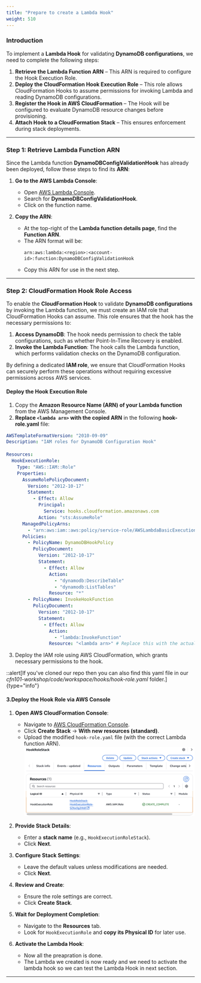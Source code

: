 ```yaml
---
title: "Prepare to create a Lambda Hook"
weight: 510
---
```


### **Introduction**

To implement a **Lambda Hook** for validating **DynamoDB configurations**, we need to complete the following steps:

1. **Retrieve the Lambda Function ARN** – This ARN is required to configure the Hook Execution Role.
2. **Deploy the CloudFormation Hook Execution Role** – This role allows CloudFormation Hooks to assume permissions for invoking Lambda and reading DynamoDB configurations.
3. **Register the Hook in AWS CloudFormation** – The Hook will be configured to evaluate DynamoDB resource changes before provisioning.
4. **Attach Hook to a CloudFormation Stack** – This ensures enforcement during stack deployments.

---

### **Step 1: Retrieve Lambda Function ARN**

Since the Lambda function **DynamoDBConfigValidationHook** has already been deployed, follow these steps to find its **ARN**:

1. **Go to the AWS Lambda Console**:

   - Open [AWS Lambda Console](https://console.aws.amazon.com/lambda).
   - Search for **DynamoDBConfigValidationHook**.
   - Click on the function name.

2. **Copy the ARN**:
   - At the top-right of the **Lambda function details page**, find the **Function ARN**.
   - The ARN format will be:
     ```
     arn:aws:lambda:<region>:<account-id>:function:DynamoDBConfigValidationHook
     ```
   - Copy this ARN for use in the next step.

---

### **Step 2: CloudFormation Hook Role Access**

To enable the **CloudFormation Hook** to validate **DynamoDB configurations** by invoking the Lambda function, we must create an IAM role that CloudFormation Hooks can assume. This role ensures that the hook has the necessary permissions to:

1. **Access DynamoDB**: The hook needs permission to check the table configurations, such as whether Point-In-Time Recovery is enabled.
2. **Invoke the Lambda Function**: The hook calls the Lambda function, which performs validation checks on the DynamoDB configuration.

By defining a dedicated **IAM role**, we ensure that CloudFormation Hooks can securely perform these operations without requiring excessive permissions across AWS services.

#### **Deploy the Hook Execution Role**

1. Copy the **Amazon Resource Name (ARN) of your Lambda function** from the AWS Management Console.
2. **Replace `<lambda arn>` with the copied ARN** in the following **hook-role.yaml** file:

```yaml
AWSTemplateFormatVersion: "2010-09-09"
Description: "IAM roles for DynamoDB Configuration Hook"

Resources:
  HookExecutionRole:
    Type: "AWS::IAM::Role"
    Properties:
      AssumeRolePolicyDocument:
        Version: "2012-10-17"
        Statement:
          - Effect: Allow
            Principal:
              Service: hooks.cloudformation.amazonaws.com
            Action: "sts:AssumeRole"
      ManagedPolicyArns:
        - "arn:aws:iam::aws:policy/service-role/AWSLambdaBasicExecutionRole"
      Policies:
        - PolicyName: DynamoDBHookPolicy
          PolicyDocument:
            Version: "2012-10-17"
            Statement:
              - Effect: Allow
                Action:
                  - "dynamodb:DescribeTable"
                  - "dynamodb:ListTables"
                Resource: "*"
        - PolicyName: InvokeHookFunction
          PolicyDocument:
            Version: "2012-10-17"
            Statement:
              - Effect: Allow
                Action:
                  - "lambda:InvokeFunction"
                Resource: "<lambda arn>" # Replace this with the actual Lambda ARN
```

3.  Deploy the IAM role using AWS CloudFormation, which grants necessary permissions to the hook.

::alert[If you've cloned our repo then you can also find this yaml file in our _cfn101-workshop/code/workspace/hooks/hook-role.yaml_ folder.]{type="info"}

#### **3.Deploy the Hook Role via AWS Console**

1. **Open AWS CloudFormation Console**:

   - Navigate to [AWS CloudFormation Console](https://console.aws.amazon.com/cloudformation).
   - Click **Create Stack** → **With new resources (standard)**.
   - Upload the modified `hook-role.yaml` file (with the correct Lambda function ARN).
     ![hook-role.png](/static/advanced/hook/hook-role.png "hook-role")

2. **Provide Stack Details**:

   - Enter a **stack name** (e.g., `HookExecutionRoleStack`).
   - Click **Next**.

3. **Configure Stack Settings**:

   - Leave the default values unless modifications are needed.
   - Click **Next**.

4. **Review and Create**:

   - Ensure the role settings are correct.
   - Click **Create Stack**.

5. **Wait for Deployment Completion**:
   - Navigate to the **Resources** tab.
   - Look for `HookExecutionRole` and **copy its Physical ID** for later use.
6. **Activate the Lambda Hook**:
   - Now all the preapration is done.
   - The Lambda we created is now ready and we need to activate the lambda hook so we can test the Lambda Hook in next section.

---
